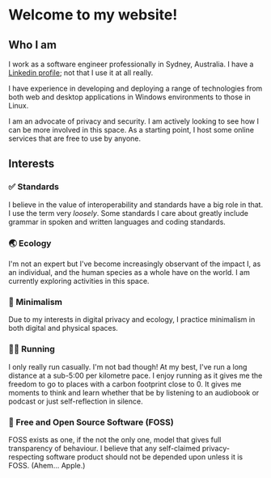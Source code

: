 # Welcome to my website!

## Who I am
I work as a software engineer professionally in Sydney, Australia. I have a [Linkedin profile](https://www.linkedin.com/in/kennyqin); not that I use it at all really.

I have experience in developing and deploying a range of technologies from both web and desktop applications in Windows environments to those in Linux.

I am an advocate of privacy and security. I am actively looking to see how I can be more involved in this space. As a starting point, I host some online services that are free to use by anyone.

## Interests

### ✅ Standards
I believe in the value of interoperability and standards have a big role in that. I use the term very *loosely*. Some standards I care about greatly include grammar in spoken and written languages and coding standards.

### 🌏 Ecology
I'm not an expert but I've become increasingly observant of the impact I, as an individual, and the human species as a whole have on the world. I am currently exploring activities in this space.

### 🤏 Minimalism
Due to my interests in digital privacy and ecology, I practice minimalism in both digital and physical spaces.

### 🏃‍♂️ Running
I only really run casually. I'm not bad though! At my best, I've run a long distance at a sub-5:00 per kilometre pace. I enjoy running as it gives me the freedom to go to places with a carbon footprint close to 0. It gives me moments to think and learn whether that be by listening to an audiobook or podcast or just self-reflection in silence.

### 🙌 Free and Open Source Software (FOSS)
FOSS exists as one, if the not the only one, model that gives full transparency of behaviour. I believe that any self-claimed privacy-respecting software product should not be depended upon unless it is FOSS. (Ahem... Apple.)
